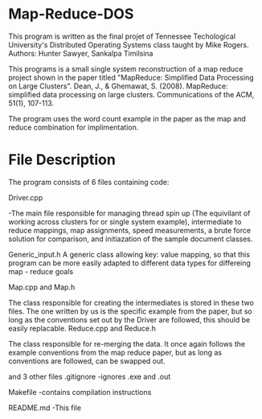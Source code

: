 # Map-Reduce-DOS

This program is written as the final projet of Tennessee Techological University's Distributed Operating Systems class taught by Mike Rogers.
Authors: Hunter Sawyer, Sankalpa Timilsina 

This programs is a small single system reconstruction of a map reduce project shown in the paper titled "MapReduce: Simplified Data Processing
on Large Clusters". 
Dean, J., & Ghemawat, S. (2008). MapReduce: simplified data processing on large clusters. Communications of the ACM, 51(1), 107-113.

The program uses the word count example in the paper as the map and reduce combination for implimentation.

# File Description
The program consists of 6 files containing code:

Driver.cpp

  -The main file responsible for managing thread spin up (The equivilant of working across clusters for or single system example), intermediate to reduce mappings, map assignments, speed measurements, a brute force solution for comparison, and initiazation of the sample document classes.
  
Generic_input.h
A generic class allowing key: value mapping, so that this program can be more easily adapted to different data types for differeing map - reduce goals

Map.cpp and Map.h

  The class responsible for creating the intermediates is stored in these two files. The one written by us is the specific example from the paper, but so long as the conventions set out by the Driver are followed, this should be easily replacable.
Reduce.cpp and Reduce.h

  The class responsible for re-merging the data. It once again follows the example conventions from the map reduce paper, but as long as conventions are followed, can be swapped out.

and 3 other files
.gitignore
  -ignores .exe and .out
  
Makefile
  -contains compilation instructions
  
README.md
  -This file
